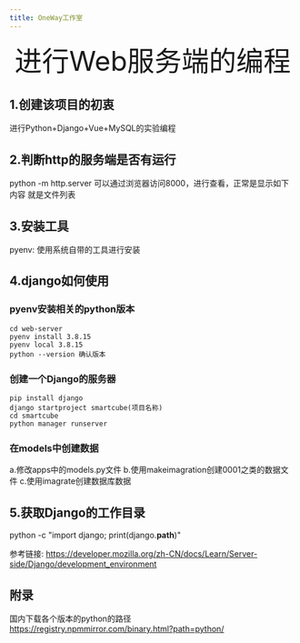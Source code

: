 ```yaml
---
title: OneWay工作室
---
```


<div align='center' ><font size='60'>进行Web服务端的编程</font></div>

## 1.创建该项目的初衷
进行Python+Django+Vue+MySQL的实验编程

## 2.判断http的服务端是否有运行
python -m http.server
可以通过浏览器访问8000，进行查看，正常是显示如下内容
就是文件列表

## 3.安装工具
pyenv:  使用系统自带的工具进行安装

## 4.django如何使用
### pyenv安装相关的python版本

``` shell
cd web-server
pyenv install 3.8.15
pyenv local 3.8.15
python --version 确认版本
```

### 创建一个Django的服务器
``` shell
pip install django
django startproject smartcube(项目名称)
cd smartcube
python manager runserver
```

### 在models中创建数据
a.修改apps中的models.py文件
b.使用makeimagration创建0001之类的数据文件
c.使用imagrate创建数据库数据

## 5.获取Django的工作目录
python -c "import django; print(django.__path__)"


参考链接:
https://developer.mozilla.org/zh-CN/docs/Learn/Server-side/Django/development_environment

## 附录
国内下载各个版本的python的路径
https://registry.npmmirror.com/binary.html?path=python/
